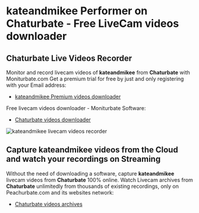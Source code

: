 # kateandmikee Performer on Chaturbate - Free LiveCam videos downloader

## Chaturbate Live Videos Recorder

Monitor and record livecam videos of **kateandmikee** from **Chaturbate** with Moniturbate.com
Get a premium trial for free by just and only registering with your Email address:
* [kateandmikee Premium videos downloader](https://moniturbate.com/request-demo-licence-key.html)

Free livecam videos downloader - Moniturbate Software:
* [Chaturbate videos downloader](https://moniturbate.com/moniturbate-download-software.html)

![kateandmikee livecam videos recorder](https://peachurnet.com/templates/moniturbate-software.png)


## Capture kateandmikee videos from the Cloud and watch your recordings on Streaming

Without the need of downloading a software, capture **kateandmikee** livecam videos from **Chaturbate** 100% online.
Watch Livecam archives from **Chaturbate** unlimitedly from thousands of existing recordings, only on Peachurbate.com and its websites network:
* [Chaturbate videos archives](https://peachurnet.com/)